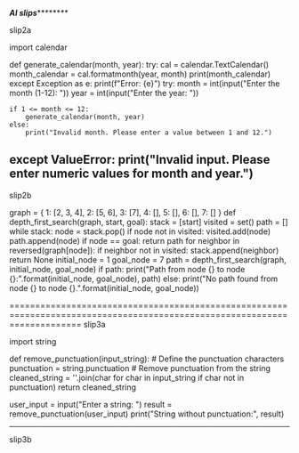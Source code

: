 *********************************AI slips*****************************************

slip2a

import calendar

def generate_calendar(month, year):
    try:
        cal = calendar.TextCalendar()
        month_calendar = cal.formatmonth(year, month)
        print(month_calendar)
    except Exception as e:
        print(f"Error: {e}")
try:
    month = int(input("Enter the month (1-12): "))
    year = int(input("Enter the year: "))
    
    if 1 <= month <= 12:
        generate_calendar(month, year)
    else:
        print("Invalid month. Please enter a value between 1 and 12.")
except ValueError:
    print("Invalid input. Please enter numeric values for month and year.")
--------------------------------------------------------------------------------------------------------
slip2b

graph = {
    1: [2, 3, 4],
    2: [5, 6],
    3: [7],
    4: [],
    5: [],
    6: [],
    7: []
}
def depth_first_search(graph, start, goal):
    stack = [start]
    visited = set()
    path = []
    while stack:
        node = stack.pop()
        if node not in visited:
            visited.add(node)
            path.append(node)
            if node == goal:
                return path
            for neighbor in reversed(graph[node]):
                if neighbor not in visited:
                    stack.append(neighbor)
    return None
initial_node = 1
goal_node = 7
path = depth_first_search(graph, initial_node, goal_node)
if path:
    print("Path from node {} to node {}:".format(initial_node, goal_node), path)
else:
    print("No path found from node {} to node {}.".format(initial_node, goal_node))

==========================================================================================================================
slip3a

import string

def remove_punctuation(input_string):
    # Define the punctuation characters
    punctuation = string.punctuation
    # Remove punctuation from the string
    cleaned_string = ''.join(char for char in input_string if char not in punctuation)
    return cleaned_string

user_input = input("Enter a string: ")
result = remove_punctuation(user_input)
print("String without punctuation:", result)

-------------------------------------------------------------------------------------------------------------------
slip3b




